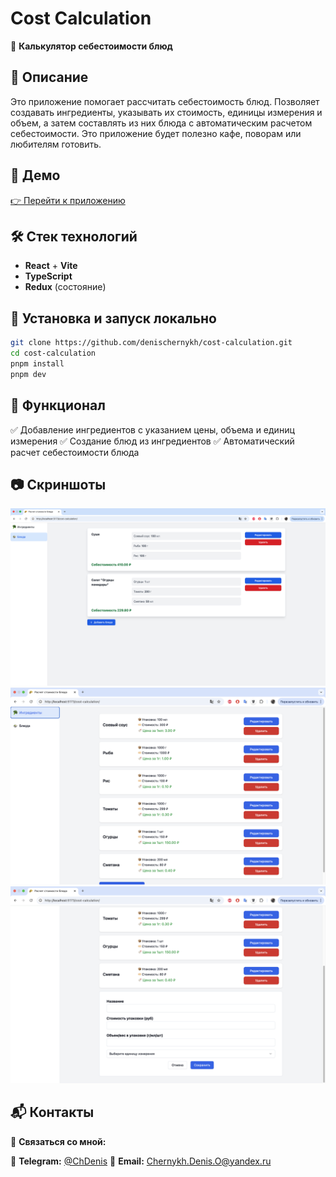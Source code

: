 # Cost Calculation

🚀 **Калькулятор себестоимости блюд**

## 📌 Описание

Это приложение помогает рассчитать себестоимость блюд. Позволяет создавать ингредиенты, указывать их стоимость, единицы измерения и объем, а затем составлять из них блюда с автоматическим расчетом себестоимости. Это приложение будет полезно кафе, поворам или любителям готовить.

## 🔗 Демо

[👉 Перейти к приложению](https://denischernykh.github.io/cost-calculation/)

## 🛠️ Стек технологий

- **React** + **Vite**
- **TypeScript**
- **Redux** (состояние)

## 📂 Установка и запуск локально

```sh
git clone https://github.com/denischernykh/cost-calculation.git
cd cost-calculation
pnpm install
pnpm dev
```

## 🎯 Функционал
✅ Добавление ингредиентов с указанием цены, объема и единиц измерения
✅ Создание блюд из ингредиентов
✅ Автоматический расчет себестоимости блюда

## 📷 Скриншоты

![Страница со списком ингредиентов](https://raw.githubusercontent.com/DenisChernykh/cost-calculation/main/1.png)
![Страница со списком ингредиентов](https://raw.githubusercontent.com/DenisChernykh/cost-calculation/main/2.png)
![Страница со списком ингредиентов](https://raw.githubusercontent.com/DenisChernykh/cost-calculation/main/3.png)

## 📬 Контакты

📩 **Связаться со мной:**

🔹 **Telegram:** [@ChDenis](https://t.me/ChDenis)
🔹 **Email:** [Chernykh.Denis.O@yandex.ru](mailto:Chernykh.Denis.O@yandex.ru)

